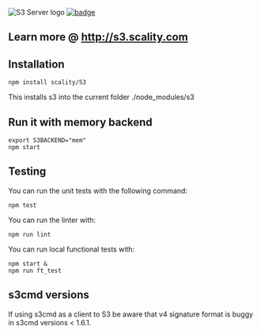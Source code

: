 ![S3 Server logo](https://dl.dropboxusercontent.com/u/15463127/S3Server/Scality-S3-Server-Logo-Large.png)
[![badge][badge]](https://ci.ironmann.io/gh/scality/S3/tree/master)

## Learn more @ http://s3.scality.com

## Installation

```shell
npm install scality/S3
```

This installs s3 into the current folder ./node_modules/s3

## Run it with memory backend

```shell
export S3BACKEND="mem"
npm start
```

## Testing

You can run the unit tests with the following command:

```shell
npm test
```

You can run the linter with:

```shell
npm run lint
```

You can run local functional tests with:

```shell
npm start &
npm run ft_test
```

## s3cmd versions

If using s3cmd as a client to S3 be aware that v4 signature format
is buggy in s3cmd versions < 1.6.1.

[badge]: https://ci.ironmann.io/gh/scality/S3.svg?style=shield&circle-token=83d0efd99242ca1bc15703b02d2beb72a77aadf2
